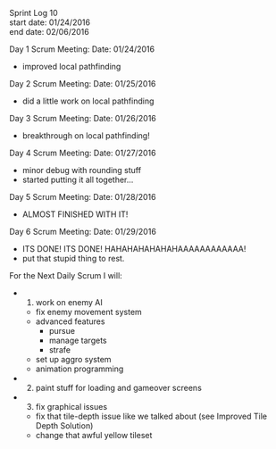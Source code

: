 Sprint Log 10 <br>
start date: 01/24/2016 <br>
end date: 02/06/2016 <br>

Day 1 Scrum Meeting:
Date: 01/24/2016
 - improved local pathfinding

Day 2 Scrum Meeting:
Date: 01/25/2016
 - did a little work on local pathfinding

Day 3 Scrum Meeting:
Date: 01/26/2016
 - breakthrough on local pathfinding!

Day 4 Scrum Meeting:
Date: 01/27/2016
 - minor debug with rounding stuff
 - started putting it all together...
 
Day 5 Scrum Meeting:
Date: 01/28/2016
 - ALMOST FINISHED WITH IT!
 
Day 6 Scrum Meeting:
Date: 01/29/2016
 - ITS DONE! ITS DONE! HAHAHAHAHAHAHAAAAAAAAAAAA!
 - put that stupid thing to rest.

 For the Next Daily Scrum I will:
 - 1. work on enemy AI
	 - fix enemy movement system
	 - advanced features
		 - pursue
		 - manage targets
		 - strafe
	 - set up aggro system
	 - animation programming
 - 2. paint stuff for loading and gameover screens
 - 3. fix graphical issues
	 - fix that tile-depth issue like we talked about (see Improved Tile Depth Solution)
	 - change that awful yellow tileset